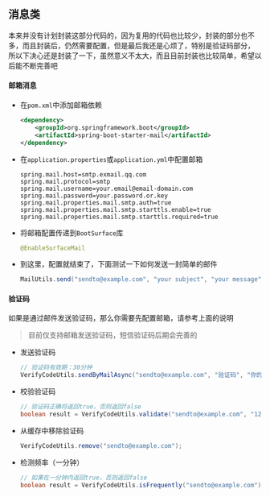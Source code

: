 ## 消息类

本来并没有计划封装这部分代码的，因为复用的代码也比较少，封装的部分也不多，而且封装后，仍然需要配置，但是最后我还是心烦了，特别是验证码部分，
所以下决心还是封装了一下，虽然意义不太大，而且目前封装也比较简单，希望以后能不断完善吧

#### 邮箱消息

- 在`pom.xml`中添加邮箱依赖

    ``` xml
    <dependency>
        <groupId>org.springframework.boot</groupId>
        <artifactId>spring-boot-starter-mail</artifactId>
    </dependency>
    ```

- 在`application.properties`或`application.yml`中配置邮箱

    ``` properties
    spring.mail.host=smtp.exmail.qq.com
    spring.mail.protocol=smtp
    spring.mail.username=your.email@email-domain.com
    spring.mail.password=your.password.or.key
    spring.mail.properties.mail.smtp.auth=true
    spring.mail.properties.mail.smtp.starttls.enable=true
    spring.mail.properties.mail.smtp.starttls.required=true
    ```
    
- 将邮箱配置传递到`BootSurface`库

    ``` java
    @EnableSurfaceMail
    ```
    
- 到这里，配置就结束了，下面测试一下如何发送一封简单的邮件

    ``` java
    MailUtils.send("sendto@example.com", "your subject", "your message");
    ```
    
#### 验证码

如果是通过邮件发送验证码，那么你需要先配置邮箱，请参考上面的说明

> 目前仅支持邮箱发送验证码，短信验证码后期会完善的

- 发送验证码

    ``` java
    // 验证码有效期：30分钟
    VerifyCodeUtils.sendByMailAsync("sendto@example.com", "验证码", "你的验证码：{}，请不要告诉其他人哦");
    ```
    
- 校验验证码

    ``` java
    // 验证码正确将返回true，否则返回false
    boolean result = VerifyCodeUtils.validate("sendto@example.com", "123456");
    ```
    
- 从缓存中移除验证码

    ``` java
    VerifyCodeUtils.remove("sendto@example.com");
    ```
    
- 检测频率（一分钟）

    ``` java
    // 如果在一分钟内返回true，否则返回false
    boolean result = VerifyCodeUtils.isFrequently("sendto@example.com");
    ```
